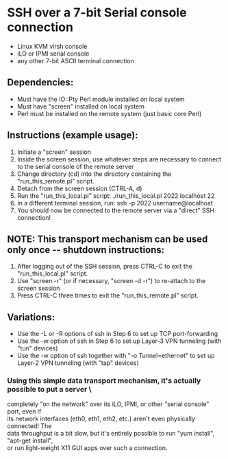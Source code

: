 # SSH over a 7-bit Serial console connection
 * Linux KVM virsh console
 * iLO or IPMI serial console
 * any other 7-bit ASCII terminal connection

## Dependencies:
  * Must have the IO::Pty Perl module installed on local system
  * Must have "screen" installed on local system
  * Perl must be installed on the remote system (just basic core Perl)

## Instructions (example usage):
  1. Initiate a "screen" session
  2. Inside the screen session, use whatever steps are necessary to connect to the serial console of the remote server
  3. Change directory (cd) into the directory containing the "run_this_remote.pl" script.
  4. Detach from the screen session (CTRL-A, d)
  5. Run the "run_this_local.pl" script:  ./run_this_local.pl 2022 localhost 22
  6. In a different terminal session, run:  ssh -p 2022 username@localhost
  7. You should now be connected to the remote server via a "direct" SSH connection!

## NOTE: This transport mechanism can be used only once -- shutdown instructions:
  1. After logging out of the SSH session, press CTRL-C to exit the "run_this_local.pl" script.
  2. Use "screen -r" (or if necessary, "screen -d -r") to re-attach to the screen session
  3. Press CTRL-C three times to exit the "run_this_remote.pl" script.

## Variations:
  * Use the -L or -R options of ssh in Step 6 to set up TCP port-forwarding
  * Use the -w option of ssh in Step 6 to set up Layer-3 VPN tunneling (with "tun" devices)
  * Use the -w option of ssh together with "-o Tunnel=ethernet" to set up Layer-2 VPN tunneling (with "tap" devices)

### Using this simple data transport mechanism, it's actually possible to put a server \
completely "on the network" over its iLO, IPMI, or other "serial console" port, even if \
its network interfaces (eth0, eth1, eth2, etc.) aren't even physically connected!  The \
data throughput is a bit slow, but it's entirely possible to run "yum install", "apt-get install", \
or run light-weight X11 GUI apps over such a connection.
